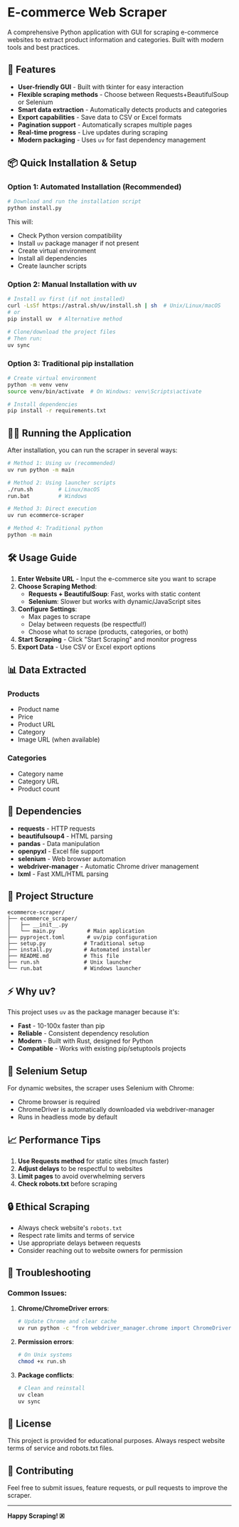 # E-commerce Web Scraper

A comprehensive Python application with GUI for scraping e-commerce websites to extract product information and categories. Built with modern tools and best practices.

## 🚀 Features

- **User-friendly GUI** - Built with tkinter for easy interaction
- **Flexible scraping methods** - Choose between Requests+BeautifulSoup or Selenium
- **Smart data extraction** - Automatically detects products and categories
- **Export capabilities** - Save data to CSV or Excel formats
- **Pagination support** - Automatically scrapes multiple pages
- **Real-time progress** - Live updates during scraping
- **Modern packaging** - Uses `uv` for fast dependency management

## 📦 Quick Installation & Setup

### Option 1: Automated Installation (Recommended)

```bash
# Download and run the installation script
python install.py
```

This will:
- Check Python version compatibility
- Install `uv` package manager if not present
- Create virtual environment
- Install all dependencies
- Create launcher scripts

### Option 2: Manual Installation with uv

```bash
# Install uv first (if not installed)
curl -LsSf https://astral.sh/uv/install.sh | sh  # Unix/Linux/macOS
# or
pip install uv  # Alternative method

# Clone/download the project files
# Then run:
uv sync
```

### Option 3: Traditional pip installation

```bash
# Create virtual environment
python -m venv venv
source venv/bin/activate  # On Windows: venv\Scripts\activate

# Install dependencies
pip install -r requirements.txt
```

## 🏃‍♂️ Running the Application

After installation, you can run the scraper in several ways:

```bash
# Method 1: Using uv (recommended)
uv run python -m main

# Method 2: Using launcher scripts
./run.sh        # Linux/macOS
run.bat         # Windows

# Method 3: Direct execution
uv run ecommerce-scraper

# Method 4: Traditional python
python -m main
```

## 🛠️ Usage Guide

1. **Enter Website URL** - Input the e-commerce site you want to scrape
2. **Choose Scraping Method**:
   - **Requests + BeautifulSoup**: Fast, works with static content
   - **Selenium**: Slower but works with dynamic/JavaScript sites
3. **Configure Settings**:
   - Max pages to scrape
   - Delay between requests (be respectful!)
   - Choose what to scrape (products, categories, or both)
4. **Start Scraping** - Click "Start Scraping" and monitor progress
5. **Export Data** - Use CSV or Excel export options

## 📊 Data Extracted

### Products
- Product name
- Price
- Product URL
- Category
- Image URL (when available)

### Categories
- Category name
- Category URL
- Product count

## 🔧 Dependencies

- **requests** - HTTP requests
- **beautifulsoup4** - HTML parsing
- **pandas** - Data manipulation
- **openpyxl** - Excel file support
- **selenium** - Web browser automation
- **webdriver-manager** - Automatic Chrome driver management
- **lxml** - Fast XML/HTML parsing

## 📁 Project Structure

```
ecommerce-scraper/
├── ecommerce_scraper/
│   ├── __init__.py
│   └── main.py          # Main application
├── pyproject.toml       # uv/pip configuration
├── setup.py            # Traditional setup
├── install.py          # Automated installer
├── README.md           # This file
├── run.sh              # Unix launcher
└── run.bat             # Windows launcher
```

## ⚡ Why uv?

This project uses `uv` as the package manager because it's:
- **Fast** - 10-100x faster than pip
- **Reliable** - Consistent dependency resolution
- **Modern** - Built with Rust, designed for Python
- **Compatible** - Works with existing pip/setuptools projects

## 🤖 Selenium Setup

For dynamic websites, the scraper uses Selenium with Chrome:
- Chrome browser is required
- ChromeDriver is automatically downloaded via webdriver-manager
- Runs in headless mode by default

## 📈 Performance Tips

1. **Use Requests method** for static sites (much faster)
2. **Adjust delays** to be respectful to websites
3. **Limit pages** to avoid overwhelming servers
4. **Check robots.txt** before scraping

## 🔒 Ethical Scraping

- Always check website's `robots.txt`
- Respect rate limits and terms of service
- Use appropriate delays between requests
- Consider reaching out to website owners for permission

## 🐛 Troubleshooting

### Common Issues:

1. **Chrome/ChromeDriver errors**:
   ```bash
   # Update Chrome and clear cache
   uv run python -c "from webdriver_manager.chrome import ChromeDriverManager; ChromeDriverManager().install()"
   ```

2. **Permission errors**:
   ```bash
   # On Unix systems
   chmod +x run.sh
   ```

3. **Package conflicts**:
   ```bash
   # Clean and reinstall
   uv clean
   uv sync
   ```

## 📝 License

This project is provided for educational purposes. Always respect website terms of service and robots.txt files.

## 🤝 Contributing

Feel free to submit issues, feature requests, or pull requests to improve the scraper.

---

**Happy Scraping! 🗷**
